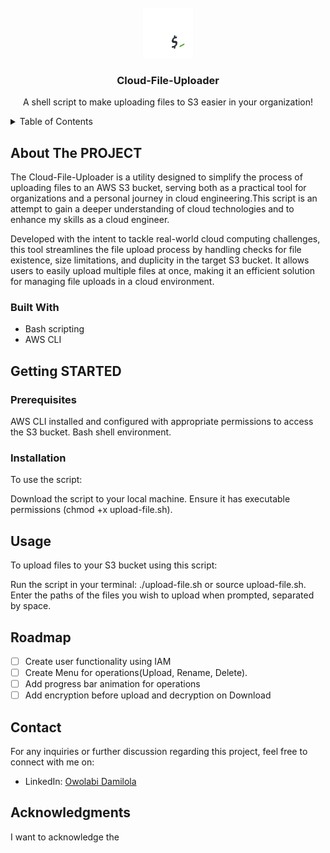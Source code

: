 <!-- PROJECT LOGO -->

<br />
<div align="center">
   <img src="images/bash_full_colored_light.png" alt="Logo" width="80" height="80">

  <h3 align="center">Cloud-File-Uploader</h3>

  <p align="center">
    A shell script to make uploading files to S3 easier in your organization!
  </p>
</div>

<!-- TABLE OF CONTENTS -->
<details>
  <summary>Table of Contents</summary>
  <ol>
    <li>
      <a href="#about-the-project">About The Project</a>
      <ul>
        <li><a href="#built-with">Built With</a></li>
      </ul>
    </li>
    <li>
      <a href="#getting-started">Getting Started</a>
      <ul>
        <li><a href="#prerequisites">Prerequisites</a></li>
        <li><a href="#installation">Installation</a></li>
      </ul>
    </li>
    <li><a href="#usage">Usage</a></li>
    <li><a href="#roadmap">Roadmap</a></li>
    <li><a href="#contributing">Contributing</a></li>
    <li><a href="#license">License</a></li>
    <li><a href="#contact">Contact</a></li>
    <li><a href="#acknowledgments">Acknowledgments</a></li>
  </ol>
</details>

<!-- ABOUT THE PROJECT -->

## About The PROJECT

The Cloud-File-Uploader is a utility designed to simplify the process of uploading files to an AWS S3 bucket, serving both as a practical tool for organizations and a personal journey in cloud engineering.This script is an attempt to gain a deeper understanding of cloud technologies and to enhance my skills as a cloud engineer.

Developed with the intent to tackle real-world cloud computing challenges, this tool streamlines the file upload process by handling checks for file existence, size limitations, and duplicity in the target S3 bucket. It allows users to easily upload multiple files at once, making it an efficient solution for managing file uploads in a cloud environment.

### Built With

- Bash scripting
- AWS CLI

## Getting STARTED

### Prerequisites

AWS CLI installed and configured with appropriate permissions to access the S3 bucket.
Bash shell environment.

### Installation

To use the script:

Download the script to your local machine.
Ensure it has executable permissions (chmod +x upload-file.sh).

## Usage

To upload files to your S3 bucket using this script:

Run the script in your terminal: ./upload-file.sh or source upload-file.sh.
Enter the paths of the files you wish to upload when prompted, separated by space.

## Roadmap

- [ ] Create user functionality using IAM
- [ ] Create Menu for operations(Upload, Rename, Delete).
- [ ] Add progress bar animation for operations
- [ ] Add encryption before upload and decryption on Download

## Contact

For any inquiries or further discussion regarding this project, feel free to connect with me on:

- LinkedIn: [Owolabi Damilola](https://www.linkedin.com/in/damilola-owolabi-bb0a851ab/)

## Acknowledgments

I want to acknowledge the
